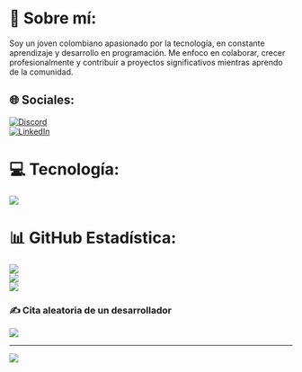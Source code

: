 # 💫 Sobre mí:
Soy un joven colombiano apasionado por la tecnología, en constante aprendizaje y desarrollo en programación. Me enfoco en colaborar, crecer profesionalmente y contribuir a proyectos significativos mientras aprendo de la comunidad.


## 🌐 Sociales:
[![Discord](https://img.shields.io/badge/Discord-7289DA?style=for-the-badge&logo=discord&logoColor=white)](https://discordapp.com/users/385181387491246080)  
[![LinkedIn](https://img.shields.io/badge/LinkedIn-0077B5?style=for-the-badge&logo=linkedin&logoColor=white)](https://www.linkedin.com/in/kevin-villegas-666bb61ab/)

# 💻 Tecnología:
<p align="left">
  <a href="https://skillicons.dev">
    <img src="https://skillicons.dev/icons?i=angular,cs,astro,php,bootstrap,docker,dotnet,css,html,js,express,mysql,postgres,mongodb,netlify,nestjs,git,github,postman,vscode,visualstudio,react,prisma,vite,&perline=12" />
  </a>
</p>

# 📊 GitHub Estadística:
![](https://github-readme-stats.vercel.app/api?username=DaR3k6&theme=radical&hide_border=false&include_all_commits=true&count_private=true)<br/>
![](https://github-readme-streak-stats.herokuapp.com/?user=DaR3k6&theme=radical&hide_border=false)<br/>
![](https://github-readme-stats.vercel.app/api/top-langs/?username=DaR3k6&theme=radical&hide_border=false&include_all_commits=true&count_private=true&layout=compact)

### ✍️ Cita aleatoria de un desarrollador
![](https://quotes-github-readme.vercel.app/api?type=horizontal&theme=radical)

---
[![](https://visitcount.itsvg.in/api?id=DaR3k6&icon=0&color=0)](https://visitcount.itsvg.in)

<!-- Proudly created with GPRM ( https://gprm.itsvg.in ) -->
